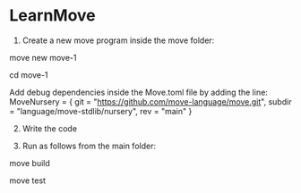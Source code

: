 # LearnMove

1. Create a new move program inside the move folder:

move new move-1

cd move-1

Add debug dependencies inside the Move.toml file  by adding the line: MoveNursery = { git = "https://github.com/move-language/move.git", subdir = "language/move-stdlib/nursery", rev = "main" }

2. Write the code

3. Run as follows from the main folder:

move build

move test
